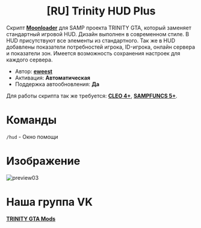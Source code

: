 <h1 align="center">[RU] Trinity HUD Plus</h1>

Скрипт **[Moonloader](https://gtaforums.com/topic/890987-moonloader/)** для SAMP проекта TRINITY GTA, который заменяет стандартный игровой HUD. Дизайн выполнен в современном стиле. В HUD присутствуют все элементы из стандартного. Так же в HUD добавлены показатели потребностей игрока, ID-игрока, онлайн сервера и показатели зон. Имеется возможность сохранения настроек для каждого сервера.

* Автор: **[eweest](https://vk.com/eweest)**<br>
* Активация: **Автоматическая**<br>
* Поддержка автообновления: **Да**<br>

Для работы скрипта так же требуется: **[CLEO 4+](https://github.com/cleolibrary/CLEO4/releases/download/v4.4.0/CLEO4.zip)**, **[SAMPFUNCS 5+](https://github.com/eweest/lua-samp/raw/main/SAMPFUNCS/SAMPFUNCS.asi)**.

# Команды
`/hud` - Окно помощи<br>

# Изображение
![preview03](https://github.com/user-attachments/assets/040b3858-abef-4c4c-901e-382d5a52cfde)



# Наша группа VK
**[TRINITY GTA Mods](https://vk.com/gtatrinitymods)**
